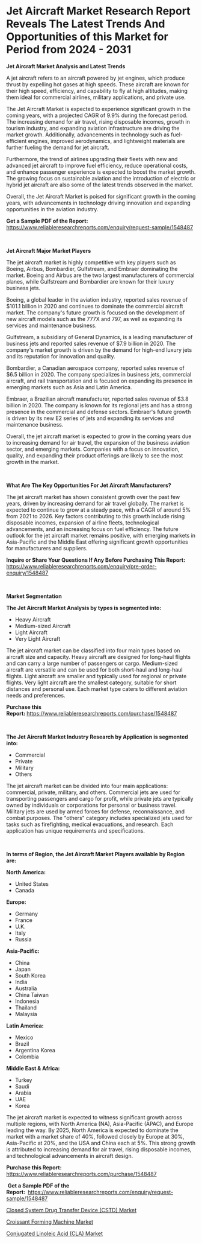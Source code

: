 <p><h1>Jet Aircraft Market Research Report Reveals The Latest Trends And Opportunities of this Market for Period from 2024 - 2031</h1></p><p><strong>Jet Aircraft Market Analysis and Latest Trends</strong></p>
<p><p>A jet aircraft refers to an aircraft powered by jet engines, which produce thrust by expelling hot gases at high speeds. These aircraft are known for their high speed, efficiency, and capability to fly at high altitudes, making them ideal for commercial airlines, military applications, and private use.</p><p>The Jet Aircraft Market is expected to experience significant growth in the coming years, with a projected CAGR of 9.9% during the forecast period. The increasing demand for air travel, rising disposable incomes, growth in tourism industry, and expanding aviation infrastructure are driving the market growth. Additionally, advancements in technology such as fuel-efficient engines, improved aerodynamics, and lightweight materials are further fueling the demand for jet aircraft.</p><p>Furthermore, the trend of airlines upgrading their fleets with new and advanced jet aircraft to improve fuel efficiency, reduce operational costs, and enhance passenger experience is expected to boost the market growth. The growing focus on sustainable aviation and the introduction of electric or hybrid jet aircraft are also some of the latest trends observed in the market.</p><p>Overall, the Jet Aircraft Market is poised for significant growth in the coming years, with advancements in technology driving innovation and expanding opportunities in the aviation industry.</p></p>
<p><strong>Get a Sample PDF of the Report:&nbsp;</strong> <a href="https://www.reliableresearchreports.com/enquiry/request-sample/1548487">https://www.reliableresearchreports.com/enquiry/request-sample/1548487</a></p>
<p>&nbsp;</p>
<p><strong>Jet Aircraft Major Market Players</strong></p>
<p><p>The jet aircraft market is highly competitive with key players such as Boeing, Airbus, Bombardier, Gulfstream, and Embraer dominating the market. Boeing and Airbus are the two largest manufacturers of commercial planes, while Gulfstream and Bombardier are known for their luxury business jets. </p><p>Boeing, a global leader in the aviation industry, reported sales revenue of $101.1 billion in 2020 and continues to dominate the commercial aircraft market. The company's future growth is focused on the development of new aircraft models such as the 777X and 797, as well as expanding its services and maintenance business.</p><p>Gulfstream, a subsidiary of General Dynamics, is a leading manufacturer of business jets and reported sales revenue of $7.9 billion in 2020. The company's market growth is driven by the demand for high-end luxury jets and its reputation for innovation and quality.</p><p>Bombardier, a Canadian aerospace company, reported sales revenue of $6.5 billion in 2020. The company specializes in business jets, commercial aircraft, and rail transportation and is focused on expanding its presence in emerging markets such as Asia and Latin America.</p><p>Embraer, a Brazilian aircraft manufacturer, reported sales revenue of $3.8 billion in 2020. The company is known for its regional jets and has a strong presence in the commercial and defense sectors. Embraer's future growth is driven by its new E2 series of jets and expanding its services and maintenance business.</p><p>Overall, the jet aircraft market is expected to grow in the coming years due to increasing demand for air travel, the expansion of the business aviation sector, and emerging markets. Companies with a focus on innovation, quality, and expanding their product offerings are likely to see the most growth in the market.</p></p>
<p>&nbsp;</p>
<p><strong>What Are The Key Opportunities For Jet Aircraft Manufacturers?</strong></p>
<p><p>The jet aircraft market has shown consistent growth over the past few years, driven by increasing demand for air travel globally. The market is expected to continue to grow at a steady pace, with a CAGR of around 5% from 2021 to 2026. Key factors contributing to this growth include rising disposable incomes, expansion of airline fleets, technological advancements, and an increasing focus on fuel efficiency. The future outlook for the jet aircraft market remains positive, with emerging markets in Asia-Pacific and the Middle East offering significant growth opportunities for manufacturers and suppliers.</p></p>
<p><strong>Inquire or Share Your Questions If Any Before Purchasing This Report:</strong> <a href="https://www.reliableresearchreports.com/enquiry/pre-order-enquiry/1548487">https://www.reliableresearchreports.com/enquiry/pre-order-enquiry/1548487</a></p>
<p>&nbsp;</p>
<p><strong>Market Segmentation</strong></p>
<p><strong>The Jet Aircraft Market Analysis by types is segmented into:</strong></p>
<p><ul><li>Heavy Aircraft</li><li>Medium-sized Aircraft</li><li>Light Aircraft</li><li>Very Light Aircraft</li></ul></p>
<p><p>The jet aircraft market can be classified into four main types based on aircraft size and capacity. Heavy aircraft are designed for long-haul flights and can carry a large number of passengers or cargo. Medium-sized aircraft are versatile and can be used for both short-haul and long-haul flights. Light aircraft are smaller and typically used for regional or private flights. Very light aircraft are the smallest category, suitable for short distances and personal use. Each market type caters to different aviation needs and preferences.</p></p>
<p><strong>Purchase this Report:&nbsp;</strong><a href="https://www.reliableresearchreports.com/purchase/1548487">https://www.reliableresearchreports.com/purchase/1548487</a></p>
<p>&nbsp;</p>
<p><strong>The Jet Aircraft Market Industry Research by Application is segmented into:</strong></p>
<p><ul><li>Commercial</li><li>Private</li><li>Military</li><li>Others</li></ul></p>
<p><p>The jet aircraft market can be divided into four main applications: commercial, private, military, and others. Commercial jets are used for transporting passengers and cargo for profit, while private jets are typically owned by individuals or corporations for personal or business travel. Military jets are used by armed forces for defense, reconnaissance, and combat purposes. The "others" category includes specialized jets used for tasks such as firefighting, medical evacuations, and research. Each application has unique requirements and specifications.</p></p>
<p>&nbsp;</p>
<p><strong>In terms of Region, the Jet Aircraft Market Players available by Region are:</strong></p>
<p>
    <p> <strong> North America: </strong>
        <ul>
            <li>United States</li>
            <li>Canada</li>
        </ul>
        </p> 
    <p> <strong> Europe: </strong>
        <ul>
            <li>Germany</li>
            <li>France</li>
            <li>U.K.</li>
            <li>Italy</li>
            <li>Russia</li>
        </ul>
        </p> 
    <p> <strong> Asia-Pacific: </strong>
        <ul>
            <li>China</li>
            <li>Japan</li>
            <li>South Korea</li>
            <li>India</li>
            <li>Australia</li>
            <li>China Taiwan</li>
            <li>Indonesia</li>
            <li>Thailand</li>
            <li>Malaysia</li>
        </ul>
        </p> 
    <p> <strong> Latin America: </strong>
        <ul>
            <li>Mexico</li>
            <li>Brazil</li>
            <li>Argentina Korea</li>
            <li>Colombia</li>
        </ul>
        </p> 
    <p> <strong> Middle East & Africa: </strong>
        <ul>
            <li>Turkey</li>
            <li>Saudi</li>
            <li>Arabia</li>
            <li>UAE</li>
            <li>Korea</li>
        </ul>
    </p>
    </p>
<p><p>The jet aircraft market is expected to witness significant growth across multiple regions, with North America (NA), Asia-Pacific (APAC), and Europe leading the way. By 2025, North America is expected to dominate the market with a market share of 40%, followed closely by Europe at 30%, Asia-Pacific at 20%, and the USA and China each at 5%. This strong growth is attributed to increasing demand for air travel, rising disposable incomes, and technological advancements in aircraft design.</p></p>
<p><strong>Purchase this Report: </strong><a href="https://www.reliableresearchreports.com/purchase/1548487">https://www.reliableresearchreports.com/purchase/1548487</a></p>
<p>&nbsp;<strong>Get a Sample PDF of the Report:&nbsp;&nbsp;</strong><a href="https://www.reliableresearchreports.com/enquiry/request-sample/1548487">https://www.reliableresearchreports.com/enquiry/request-sample/1548487</a></p>
<p><strong></strong></p>
<p><p><a href="https://view.publitas.com/reportprime-1/closed-system-drug-transfer-device-cstd-market-provides-detailed-segmentation-of-this-market-based-on-type-application-and-region-and-forecast-for-the-period-from-2023-2030/">Closed System Drug Transfer Device (CSTD) Market</a></p><p><a href="https://view.publitas.com/reportprime-1/croissant-forming-machine-market-size-growth-and-forecast-from-2023-2030/">Croissant Forming Machine Market</a></p><p><a href="https://view.publitas.com/reportprime-1/conjugated-linoleic-acid-cla-market-dynamics-2023-2030-also-about-its-market-trends-projections-and-opportunities/">Conjugated Linoleic Acid (CLA) Market</a></p></p>
